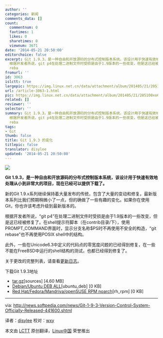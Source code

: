 ```yaml
---
author: ''
categories: 新闻
comments_data: []
count:
  commentnum: 0
  favtimes: 1
  likes: 0
  sharetimes: 0
  viewnum: 3671
date: '2014-05-21 20:50:00'
editorchoice: false
excerpt: Git 1.9.3，是一种自由和开放源码的分布式控制版本系统，该设计用于快速有效地处理从小到非常大的项目，现在已经可以提供下载了。 新的Git 1.9.x系列继续保持着大量发布的传统，包含了大量的变动和修复。最新版本系列比我们预期稍微小了一点，但的确做了一些有趣的变化。如果你在使用Git，你也许该考虑升级到最新版本的。
  根据开发者所说，git p4在处理二进制文件时受损是由于1.9版本的一些改变，但是这已经被修复了。在shell提示符脚本（在contrib目录/下），使用PROMPT_COMMAND界面时，显示分支名称$PS时不再使用不安全的构造，git
  reba
fromurl: ''
id: 3063
islctt: true
largepic: https://img.linux.net.cn/data/attachment/album/201405/21/205100xo67zo07fprwnp6j.jpg
url: /article-3063-1.html
pic: https://img.linux.net.cn/data/attachment/album/201405/21/205100xo67zo07fprwnp6j.jpg.thumb.jpg
related: []
reviewer: ''
selector: ''
summary: Git 1.9.3，是一种自由和开放源码的分布式控制版本系统，该设计用于快速有效地处理从小到非常大的项目，现在已经可以提供下载了。 新的Git 1.9.x系列继续保持着大量发布的传统，包含了大量的变动和修复。最新版本系列比我们预期稍微小了一点，但的确做了一些有趣的变化。如果你在使用Git，你也许该考虑升级到最新版本的。
  根据开发者所说，git p4在处理二进制文件时受损是由于1.9版本的一些改变，但是这已经被修复了。在shell提示符脚本（在contrib目录/下），使用PROMPT_COMMAND界面时，显示分支名称$PS时不再使用不安全的构造，git
  reba
tags:
- Git
thumb: false
title: Git 1.9.3 的变化
titlepic: false
translator: disylee
updated: '2014-05-21 20:50:00'
---
```


![](/data/attachment/album/201405/21/205100xo67zo07fprwnp6j.jpg)


**Git 1.9.3，是一种自由和开放源码的分布式控制版本系统，该设计用于快速有效地处理从小到非常大的项目，现在已经可以提供下载了。**


新的Git 1.9.x系列继续保持着大量发布的传统，包含了大量的变动和修复。最新版本系列比我们预期稍微小了一点，但的确做了一些有趣的变化。如果你在使用Git，你也许该考虑升级到最新版本的。


根据开发者所说，“git p4”在处理二进制文件时受损是由于1.9版本的一些改变，但是这已经被修复了。在shell提示符脚本（在contrib目录/下），使用PROMPT\_COMMAND界面时，显示分支名称$PS时不再使用不安全的构造，“git rebase”也不再使用POSIX shell中的结构。


此外，一些在Unicode6.3中定义的代码点的零宽度问题的已经得到修复，在一些不能在FreeBSD中运行的shell结构的测试，也都已经得到修复了。


关于更改的完整列表，请查看[更新日志](https://github.com/git/git/blob/master/Documentation/RelNotes/1.9.3.txt)。


下载Git 1.9.3地址


* [tar.gz](https://github.com/git/git/archive/v1.9.3.tar.gz)[sources] [4.60 MB]
* [Debian/Ubuntu DEB ALL](http://git-scm.com/download/linux)[ubuntu\_deb] [0 KB]
* [Red Hat/Fedora/Mandriva/openSUSE RPM noarch](http://git-scm.com/download/linux)[rh\_rpm] [0 KB]




---


via: <http://news.softpedia.com/news/Git-1-9-3-Version-Control-System-Officially-Released-441600.shtml>


译者：[disylee](https://github.com/disylee) 校对：[wxy](https://github.com/wxy)


本文由 [LCTT](https://github.com/LCTT/TranslateProject) 原创翻译，[Linux中国](http://linux.cn/) 荣誉推出